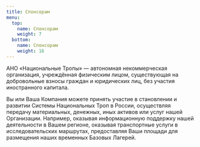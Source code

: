 ```yaml
---
title: Спонсорам
menu:
  top:
    name: Спонсорам
    weight: 7
  bottom:
    name: Спонсорам
    weight: 16
---
```


АНО «Национальные Тропы» — автономная некоммерческая организация, учреждённая физическим лицом, существующая на добровольные взносы граждан и юридических лиц, без участия иностранного капитала.

Вы или Ваша Компания можете принять участие в становлении и развитии Системы Национальных Троп в России, осуществляя передачу материальных, денежных, иных активов или услуг нашей Организации. Например, оказывая информационную поддержку нашей деятельности в Вашем регионе, оказывая транспортные услуги в исследовательских маршрутах, предоставляя Ваши площади для размещения наших временных Базовых Лагерей.